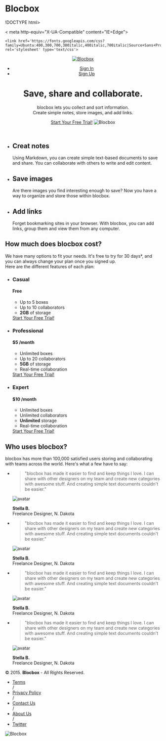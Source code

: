 # Blocbox
!DOCTYPE html>
<html lang="en-us">
<head>
	< meta http-equiv="X-UA-Compatible" content="IE=Edge">
	<meta name=viewport" content="width=device-width, initial-scale=1">
	<meta charset="UTF-8">
	<title> Save, share and collaborate | Blockbox</title>

<!-- Google Fonts -->
	<link href='https://fonts.googleapis.com/css?family=Ubuntu:400,300,700,300italic,400italic,700italic|Source+Sans+Pro:400,300,700,300italic,400italic,700italic' rel='stylesheet' type='text/css'>
</head>
<body>

<!-- Hero -->
<header>
   <nav class="container">
     <div class="one-half">
       <a href="index.html" class="site-logo"><img src="images/site-logo.png" alt="Blocbox" /></a>
     </div>
     <div class="one-half">
       <ul>
         <li><a href="signin.html">Sign In</a></li>
         <li class="btn-outline"><a href="signup.html">Sign Up</a></li>
       </ul>
     </div>
   </nav>
   <div class="container hero">
     <h1>Save, share and collaborate.</h1>
     <p>blocbox lets you collect and sort information.<br/>Create simple notes, store images, and add links.</p>
     <a href="signup.html" class="btn">Start Your Free Trial!</a>
     <img src="images/dashboard.png" alt="Blocbox" />
   </div>
 </header>
<main role="main">

<!-- Benefits -->
<section class"benefits">
		<ul class="container">
			<li class="one-third">
			<h2>Creat notes</h2>
			<p> Using Markdown, you can create simple text-based documents to save and share. You can collaborate with others to write and edit content.</p>
				</li>
			<li class="one-third">
         	<h2>Save images</h2>
         	<p>Are there images you find interesting enough to save? Now you have a way to organize and store those within blocbox.</p>
       		</li>
       		<li class="one-third">
         	<h2>Add links</h2>
         	<p>Forget bookmarking sites in your browser. With blocbox, you can add links, group them and view them from any computer.</p>
      		</li>
     	</ul>
</section>

<!-- Pricing -->
 <section class="pricing">
   	<div class="container">
     		<h2>How much does blocbox cost?</h2>
     		<p>We have many options to fit your needs. It's free to try for 30 days*, and you can always change your plan once you signed up. <br/>Here are the different features of each plan:</p>
   	</div>
   		<ul class="container">
     		<li class="one-third">
    <div class="box">
         	<h3>Casual</h3>
         	<h4>Free</h4>
        <ul>
           	<li>Up to 5 boxes</li>
          	<li>Up to 10 collaborators</li>
          	<li><strong>2GB</strong> of storage</li>
         </ul>
         	<a href="signup.html" class="btn">Start Your Free Trial!</a>
    </div>
     		</li>
     		<li class="one-third">
    <div class="box middle">
        	<h3>Professional</h3>
        	<h4><span>$</span>5 <span class="month">/month</span></h4>
        <ul>
          	<li>Unlimited boxes</li>
          	<li>Up to 20 collaborators</li>
         	 <li><strong>5GB</strong> of storage</li>
          	<li>Real-time collaboration</li>
        </ul>
        	<a href="signup.html" class="btn">Start Your Free Trial!</a>
    </div>
    		</li>
    		<li class="one-third">
    <div class="box">
        	<h3>Expert</h3>
        	<h4><span>$</span>10 <span class="month">/month</span></h4>
        <ul>
          	<li>Unlimited boxes</li>
          	<li>Unlimited collaborators</li>
          	<li><strong>Unlimited</strong> storage</li>
          	<li>Real-time collaboration</li>
        </ul>
        	<a href="signup.html" class="btn">Start Your Free Trial!</a>
    </div>
    		</li>
   		</ul>
 </section>

<!-- Testimonials -->
<section class="testimonials">
   <div class="container">
     		<h2>Who uses blocbox?</h2>
     		<p>blocbox has more than 100,000 satisfied users storing and collaborating<br/> with teams across the world. Here's what a few have to say:</p>
   </div>
   		<ul class="container">
     		<li class="one-fourth">
       		<blockquote>"blocbox has made it easier to find and keep things I love. I can share with other designers on my team and create new categories with awesome stuff. And creating simple text documents couldn't be easier."
       		</blockquote>
       		<img src="https://s3.amazonaws.com/uifaces/faces/twitter/jsa/128.jpg" alt="avatar">
       		<p class="name"><strong>Stella B.</strong><br/>Freelance Designer, N. Dakota</p>
     		</li>  
  			<li class="one-fourth">
    		<blockquote>"blocbox has made it easier to find and keep things I love. I can share with other designers on my team and create new categories with awesome stuff. And creating simple text documents couldn't be easier."
    		</blockquote>
    		<img src="https://s3.amazonaws.com/uifaces/faces/twitter/jsa/128.jpg" alt="avatar">
    		<p class="name"><strong>Stella B.</strong><br/>Freelance Designer, N. Dakota</p>
  			</li>
  			<li class="one-fourth">
    		<blockquote>"blocbox has made it easier to find and keep things I love. I can share with other designers on my team and create new categories with awesome stuff. And creating simple text documents couldn't be easier."
    		</blockquote>
    		<img src="https://s3.amazonaws.com/uifaces/faces/twitter/jsa/128.jpg" alt="avatar">
    		<p class="name"><strong>Stella B.</strong><br/>Freelance Designer, N. Dakota</p>
  			</li>
  			<li class="one-fourth">
    		<blockquote>"blocbox has made it easier to find and keep things I love. I can share with other designers on my team and create new categories with awesome stuff. And creating simple text documents couldn't be easier."
    		</blockquote>
    		<img src="https://s3.amazonaws.com/uifaces/faces/twitter/jsa/128.jpg" alt="avatar">
    		<p class="name"><strong>Stella B.</strong><br/>Freelance Designer, N. Dakota</p></ul>
    		</li>
    	</ul>
</section>
</main>
<!-- Footer -->
 <footer>
   	<div class="container footer-nav-block">
       <div class="left-footer-block one-third">
         <p class="copyright-block">&copy; 2015. <strong>Blocbox</strong> - All Rights Reserved.</p>
    </div>
       <nav class="link-block middle-footer-block one-third">
         <ul>
           <li><a href="">Terms</a></li> /
           <li><a href="">Privacy Policy</a></li> /
           <li><a href="">Contact Us</a></li> /
           <li><a href="">About Us</a></li> /
           <li><a href="">Twitter</a></li>
         </ul>
       </nav>
       <div class="right-footer-block one-third">
         <img class="logo" src="images/site-logo.png" alt="Blocbox" />
       </div>
   </div>
 </footer>

</body>	
</html>
